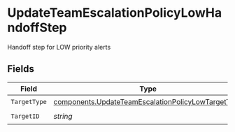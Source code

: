 # UpdateTeamEscalationPolicyLowHandoffStep

Handoff step for LOW priority alerts


## Fields

| Field                                                                                                                    | Type                                                                                                                     | Required                                                                                                                 | Description                                                                                                              |
| ------------------------------------------------------------------------------------------------------------------------ | ------------------------------------------------------------------------------------------------------------------------ | ------------------------------------------------------------------------------------------------------------------------ | ------------------------------------------------------------------------------------------------------------------------ |
| `TargetType`                                                                                                             | [components.UpdateTeamEscalationPolicyLowTargetType](../../models/components/updateteamescalationpolicylowtargettype.md) | :heavy_check_mark:                                                                                                       | N/A                                                                                                                      |
| `TargetID`                                                                                                               | *string*                                                                                                                 | :heavy_check_mark:                                                                                                       | N/A                                                                                                                      |